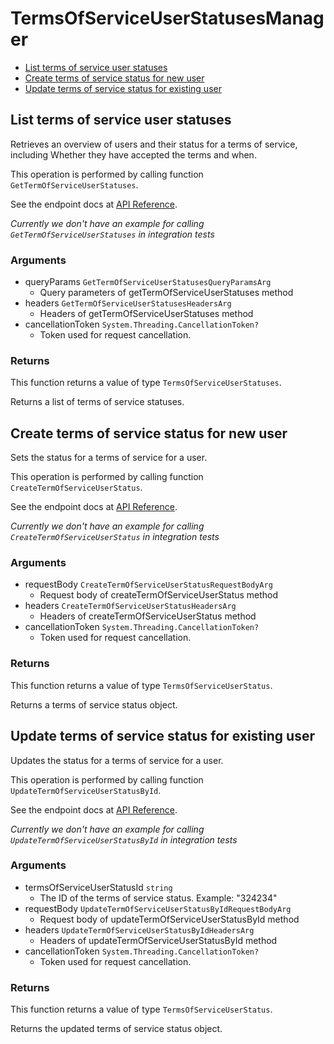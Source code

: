 # TermsOfServiceUserStatusesManager


- [List terms of service user statuses](#list-terms-of-service-user-statuses)
- [Create terms of service status for new user](#create-terms-of-service-status-for-new-user)
- [Update terms of service status for existing user](#update-terms-of-service-status-for-existing-user)

## List terms of service user statuses

Retrieves an overview of users and their status for a
terms of service, including Whether they have accepted
the terms and when.

This operation is performed by calling function `GetTermOfServiceUserStatuses`.

See the endpoint docs at
[API Reference](https://developer.box.com/reference/get-terms-of-service-user-statuses/).

*Currently we don't have an example for calling `GetTermOfServiceUserStatuses` in integration tests*

### Arguments

- queryParams `GetTermOfServiceUserStatusesQueryParamsArg`
  - Query parameters of getTermOfServiceUserStatuses method
- headers `GetTermOfServiceUserStatusesHeadersArg`
  - Headers of getTermOfServiceUserStatuses method
- cancellationToken `System.Threading.CancellationToken?`
  - Token used for request cancellation.


### Returns

This function returns a value of type `TermsOfServiceUserStatuses`.

Returns a list of terms of service statuses.


## Create terms of service status for new user

Sets the status for a terms of service for a user.

This operation is performed by calling function `CreateTermOfServiceUserStatus`.

See the endpoint docs at
[API Reference](https://developer.box.com/reference/post-terms-of-service-user-statuses/).

*Currently we don't have an example for calling `CreateTermOfServiceUserStatus` in integration tests*

### Arguments

- requestBody `CreateTermOfServiceUserStatusRequestBodyArg`
  - Request body of createTermOfServiceUserStatus method
- headers `CreateTermOfServiceUserStatusHeadersArg`
  - Headers of createTermOfServiceUserStatus method
- cancellationToken `System.Threading.CancellationToken?`
  - Token used for request cancellation.


### Returns

This function returns a value of type `TermsOfServiceUserStatus`.

Returns a terms of service status object.


## Update terms of service status for existing user

Updates the status for a terms of service for a user.

This operation is performed by calling function `UpdateTermOfServiceUserStatusById`.

See the endpoint docs at
[API Reference](https://developer.box.com/reference/put-terms-of-service-user-statuses-id/).

*Currently we don't have an example for calling `UpdateTermOfServiceUserStatusById` in integration tests*

### Arguments

- termsOfServiceUserStatusId `string`
  - The ID of the terms of service status. Example: "324234"
- requestBody `UpdateTermOfServiceUserStatusByIdRequestBodyArg`
  - Request body of updateTermOfServiceUserStatusById method
- headers `UpdateTermOfServiceUserStatusByIdHeadersArg`
  - Headers of updateTermOfServiceUserStatusById method
- cancellationToken `System.Threading.CancellationToken?`
  - Token used for request cancellation.


### Returns

This function returns a value of type `TermsOfServiceUserStatus`.

Returns the updated terms of service status object.


